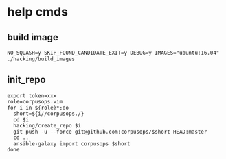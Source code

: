 # help cmds

## build image

```
NO_SQUASH=y SKIP_FOUND_CANDIDATE_EXIT=y DEBUG=y IMAGES="ubuntu:16.04" ./hacking/build_images
```

## init_repo
```
export token=xxx
role=corpusops.vim
for i in ${role}*;do
  short=${i//corpusops./}
  cd $i
  hacking/create_repo $i
  git push -u --force git@github.com:corpusops/$short HEAD:master
  cd ..
  ansible-galaxy import corpusops $short
done
```
